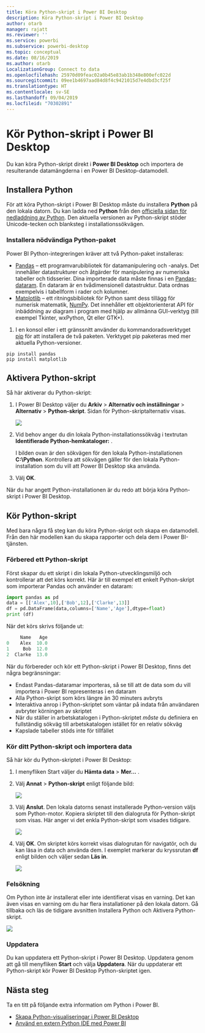 ```yaml
---
title: Köra Python-skript i Power BI Desktop
description: Köra Python-skript i Power BI Desktop
author: otarb
manager: rajatt
ms.reviewer: ''
ms.service: powerbi
ms.subservice: powerbi-desktop
ms.topic: conceptual
ms.date: 08/16/2019
ms.author: otarb
LocalizationGroup: Connect to data
ms.openlocfilehash: 25970d09feac02a0b45e83ab1b348e800efc022d
ms.sourcegitcommit: 09ee1b4697aad84d8f4c9421015d7e4dbd3cf25f
ms.translationtype: HT
ms.contentlocale: sv-SE
ms.lasthandoff: 09/04/2019
ms.locfileid: "70302891"
---
```

# <a name="run-python-scripts-in-power-bi-desktop"></a>Kör Python-skript i Power BI Desktop

Du kan köra Python-skript direkt i **Power BI Desktop** och importera de resulterande datamängderna i en Power BI Desktop-datamodell.

## <a name="install-python"></a>Installera Python

För att köra Python-skript i Power BI Desktop måste du installera **Python** på den lokala datorn. Du kan ladda ned **Python** från den [officiella sidan för nedladdning av Python](https://www.python.org/). Den aktuella versionen av Python-skript stöder Unicode-tecken och blanksteg i installationssökvägen.

### <a name="install-required-python-packages"></a>Installera nödvändiga Python-paket

Power BI Python-integreringen kräver att två Python-paket installeras:

- [Pandas](https://pandas.pydata.org/) – ett programvarubibliotek för datamanipulering och -analys. Det innehåller datastrukturer och åtgärder för manipulering av numeriska tabeller och tidsserier. Dina importerade data måste finnas i en [Pandas-dataram](https://www.tutorialspoint.com/python_pandas/python_pandas_dataframe.htm). En dataram är en tvådimensionell datastruktur. Data ordnas exempelvis i tabellform i rader och kolumner.
- [Matplotlib](https://matplotlib.org/) – ett ritningsbibliotek för Python samt dess tillägg för numerisk matematik, [NumPy](https://www.numpy.org/). Det innehåller ett objektorienterat API för inbäddning av diagram i program med hjälp av allmänna GUI-verktyg (till exempel Tkinter, wxPython, Qt eller GTK+).

1. I en konsol eller i ett gränssnitt använder du kommandoradsverktyget [pip](https://pip.pypa.io/en/stable/) för att installera de två paketen. Verktyget pip paketeras med mer aktuella Python-versioner.

```CMD
pip install pandas
pip install matplotlib
```

## <a name="enable-python-scripting"></a>Aktivera Python-skript

Så här aktiverar du Python-skript:

1. I Power BI Desktop väljer du **Arkiv** > **Alternativ och inställningar** > **Alternativ** > **Python-skript**. Sidan för Python-skriptalternativ visas.

   ![](media/desktop-python-scripts/python-scripts-7.png)

1. Vid behov anger du din lokala Python-installationssökväg i textrutan **Identifierade Python-hemkataloger:** . 

   I bilden ovan är den sökvägen för den lokala Python-installationen **C:\Python**. Kontrollera att sökvägen gäller för den lokala Python-installation som du vill att Power BI Desktop ska använda.

1. Välj **OK**.

När du har angett Python-installationen är du redo att börja köra Python-skript i Power BI Desktop.

## <a name="run-python-scripts"></a>Kör Python-skript

Med bara några få steg kan du köra Python-skript och skapa en datamodell. Från den här modellen kan du skapa rapporter och dela dem i Power BI-tjänsten.

### <a name="prepare-a-python-script"></a>Förbered ett Python-skript
Först skapar du ett skript i din lokala Python-utvecklingsmiljö och kontrollerar att det körs korrekt. Här är till exempel ett enkelt Python-skript som importerar Pandas och använder en dataram:

```python
import pandas as pd
data = [['Alex',10],['Bob',12],['Clarke',13]]
df = pd.DataFrame(data,columns=['Name','Age'],dtype=float)
print (df)
```
När det körs skrivs följande ut:

```python
     Name   Age
0    Alex  10.0
1     Bob  12.0
2  Clarke  13.0
```

När du förbereder och kör ett Python-skript i Power BI Desktop, finns det några begränsningar:

* Endast Pandas-dataramar importeras, så se till att de data som du vill importera i Power BI representeras i en dataram
* Alla Python-skript som körs längre än 30 minuters avbryts
* Interaktiva anrop i Python-skriptet som väntar på indata från användaren avbryter körningen av skriptet
* När du ställer in arbetskatalogen i Python-skriptet *måste* du definiera en fullständig sökväg till arbetskatalogen istället för en relativ sökväg
* Kapslade tabeller stöds inte för tillfället 

### <a name="run-your-python-script-and-import-data"></a>Kör ditt Python-skript och importera data

Så här kör du Python-skriptet i Power BI Desktop:

1. I menyfliken Start väljer du **Hämta data** > **Mer...** .
   
1. Välj **Annat** > **Python-skript** enligt följande bild:

   ![](media/desktop-python-scripts/python-scripts-1.png)
   
1. Välj **Anslut**. Den lokala datorns senast installerade Python-version väljs som Python-motor. Kopiera skriptet till den dialogruta för Python-skript som visas. Här anger vi det enkla Python-skript som visades tidigare.

   ![](media/desktop-python-scripts/python-scripts-6.png)

1. Välj **OK**. Om skriptet körs korrekt visas dialogrutan för navigatör, och du kan läsa in data och använda dem. I exemplet markerar du kryssrutan **df** enligt bilden och väljer sedan **Läs in**.

   ![](media/desktop-python-scripts/python-scripts-5.png) 

### <a name="troubleshooting"></a>Felsökning

Om Python inte är installerat eller inte identifierat visas en varning. Det kan även visas en varning om du har flera installationer på den lokala datorn. Gå tillbaka och läs de tidigare avsnitten Installera Python och Aktivera Python-skript.

![](media/desktop-python-scripts/python-scripts-3.png)

### <a name="refresh"></a>Uppdatera

Du kan uppdatera ett Python-skript i Power BI Desktop. Uppdatera genom att gå till menyfliken **Start** och välja **Uppdatera**. När du uppdaterar ett Python-skript kör Power BI Desktop Python-skriptet igen.

## <a name="next-steps"></a>Nästa steg

Ta en titt på följande extra information om Python i Power BI.

* [Skapa Python-visualiseringar i Power BI Desktop](desktop-python-visuals.md)
* [Använd en extern Python IDE med Power BI](desktop-python-ide.md)
